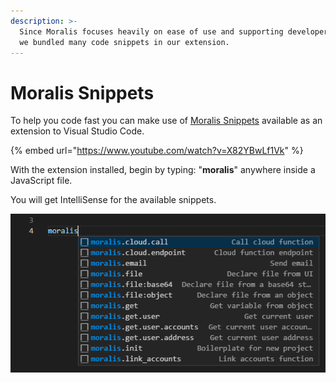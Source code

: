 ```yaml
---
description: >-
  Since Moralis focuses heavily on ease of use and supporting developers,
  we bundled many code snippets in our extension.
---
```


# Moralis Snippets

To help you code fast you can make use of [Moralis Snippets](https://marketplace.visualstudio.com/items?itemName=MoralisWeb3.moralis-snippets) available as an extension to Visual Studio Code.

{% embed url="https://www.youtube.com/watch?v=X82YBwLf1Vk" %}

With the extension installed, begin by typing: "**moralis**" anywhere inside a JavaScript file.

You will get IntelliSense for the available snippets.

![](<../../.gitbook/assets/image (41).png>)
